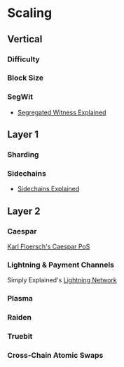 # Scaling
## Vertical 
### Difficulty
### Block Size 
### SegWit
* [Segregated Witness Explained](https://www.youtube.com/watch?v=DzBAG2Jp4bg)

## Layer 1
### Sharding
### Sidechains
  * [Sidechains Explained](https://www.youtube.com/watch?v=g9_MakNlHDA)

## Layer 2
### Caespar
[Karl Floersch's Caespar PoS](https://www.youtube.com/watch?v=ycF0WFHY5kc&t=110s)

### Lightning & Payment Channels
Simply Explained's [Lightning Network](https://www.youtube.com/watch?v=rrr_zPmEiME)

### Plasma


### Raiden


### Truebit


### Cross-Chain Atomic Swaps


